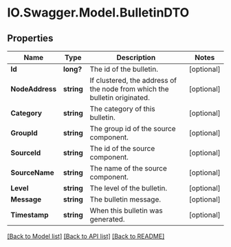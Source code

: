 # IO.Swagger.Model.BulletinDTO
## Properties

Name | Type | Description | Notes
------------ | ------------- | ------------- | -------------
**Id** | **long?** | The id of the bulletin. | [optional] 
**NodeAddress** | **string** | If clustered, the address of the node from which the bulletin originated. | [optional] 
**Category** | **string** | The category of this bulletin. | [optional] 
**GroupId** | **string** | The group id of the source component. | [optional] 
**SourceId** | **string** | The id of the source component. | [optional] 
**SourceName** | **string** | The name of the source component. | [optional] 
**Level** | **string** | The level of the bulletin. | [optional] 
**Message** | **string** | The bulletin message. | [optional] 
**Timestamp** | **string** | When this bulletin was generated. | [optional] 

[[Back to Model list]](../README.md#documentation-for-models) [[Back to API list]](../README.md#documentation-for-api-endpoints) [[Back to README]](../README.md)

